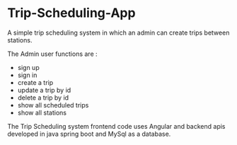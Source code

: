 # Trip-Scheduling-App
A simple trip scheduling system in which an admin can
create trips between stations.

The Admin user functions are :
   * sign up
   * sign in
   * create a trip
   *  update a trip by id
   * delete a trip by id
   * show all scheduled trips
   * show all stations
   
The Trip Scheduling system frontend code uses Angular and backend apis
developed in java spring boot and MySql as a database.
